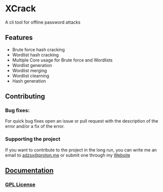 # XCrack
A cli tool for offline password attacks

## Features
- Brute force hash cracking
- Wordlist hash cracking
- Multiple Core usage for Brute force and Wordlists
- Wordlist generation
- Wordlist merging
- Wordlist clearning
- Hash generation

## Contributing
### Bug fixes:
For quick bug fixes open an issue or pull request with the description of the error and/or a fix of the error.

### Supporting the project
If you want to contribute to the project in the long run, you can write me an email to adzsx@proton.me or submit one through my [Website](https://adzsx.github.io/#contact)


## [Documentation](https://adzsx.github.io/projects/xcrack/)


### [GPL License](https://choosealicense.com/licenses/gpl-3.0/)
